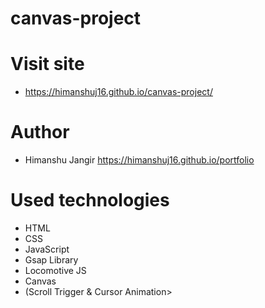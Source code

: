 # canvas-project

# Visit site
- https://himanshuj16.github.io/canvas-project/
  
# Author
- Himanshu Jangir https://himanshuj16.github.io/portfolio

# Used technologies
- HTML
- CSS
- JavaScript
- Gsap Library
- Locomotive JS
- Canvas
- (Scroll Trigger & Cursor Animation>
  

